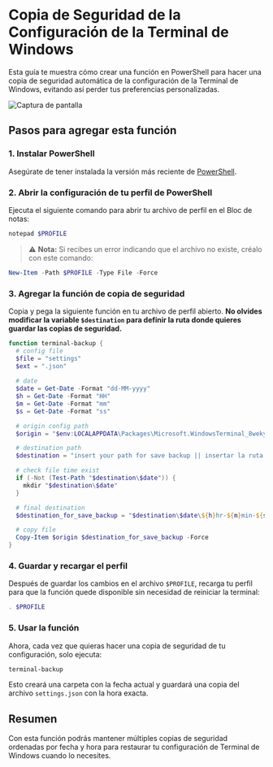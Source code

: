 # Copia de Seguridad de la Configuración de la Terminal de Windows

Esta guía te muestra cómo crear una función en PowerShell para hacer una copia de seguridad automática de la configuración de la Terminal de Windows, evitando así perder tus preferencias personalizadas.

![Captura de pantalla](https://github.com/user-attachments/assets/7baa9452-dd52-4cab-850c-66565103fe49)

## Pasos para agregar esta función

### 1. Instalar PowerShell

Asegúrate de tener instalada la versión más reciente de [PowerShell](https://learn.microsoft.com/es-es/powershell/scripting/install/installing-powershell-on-windows?view=powershell-7.5).

### 2. Abrir la configuración de tu perfil de PowerShell

Ejecuta el siguiente comando para abrir tu archivo de perfil en el Bloc de notas:

```powershell
notepad $PROFILE
````

> ⚠️ **Nota:**
> Si recibes un error indicando que el archivo no existe, créalo con este comando:

```powershell
New-Item -Path $PROFILE -Type File -Force
```

### 3. Agregar la función de copia de seguridad

Copia y pega la siguiente función en tu archivo de perfil abierto. **No olvides modificar la variable `$destination` para definir la ruta donde quieres guardar las copias de seguridad.**

```powershell
function terminal-backup {
  # config file
  $file = "settings"
  $ext = ".json"
  
  # date
  $date = Get-Date -Format "dd-MM-yyyy"
  $h = Get-Date -Format "HH"
  $m = Get-Date -Format "mm"
  $s = Get-Date -Format "ss"

  # origin config path
  $origin = "$env:LOCALAPPDATA\Packages\Microsoft.WindowsTerminal_8wekyb3d8bbwe\LocalState\$file$ext"

  # destination path
  $destination = "insert your path for save backup || insertar la ruta donde guardar la copia de seguridad"

  # check file time exist 
  if (-Not (Test-Path "$destination\$date")) {
    mkdir "$destination\$date"
  } 

  # final destination
  $destination_for_save_backup = "$destination\$date\${h}hr-${m}min-${s}sec$ext"

  # copy file
  Copy-Item $origin $destination_for_save_backup -Force
}
```

### 4. Guardar y recargar el perfil

Después de guardar los cambios en el archivo `$PROFILE`, recarga tu perfil para que la función quede disponible sin necesidad de reiniciar la terminal:

```powershell
. $PROFILE
```

### 5. Usar la función

Ahora, cada vez que quieras hacer una copia de seguridad de tu configuración, solo ejecuta:

```powershell
terminal-backup
```

Esto creará una carpeta con la fecha actual y guardará una copia del archivo `settings.json` con la hora exacta.

## Resumen

Con esta función podrás mantener múltiples copias de seguridad ordenadas por fecha y hora para restaurar tu configuración de Terminal de Windows cuando lo necesites.
